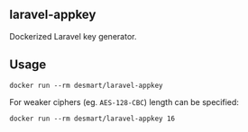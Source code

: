 ## laravel-appkey

Dockerized Laravel key generator.

## Usage

```
docker run --rm desmart/laravel-appkey
```

For weaker ciphers (eg. `AES-128-CBC`) length can be specified:

```
docker run --rm desmart/laravel-appkey 16
```
